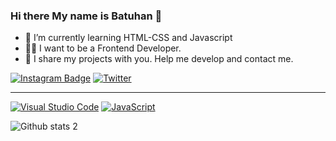 ### Hi there My name is Batuhan 👋

- 🌱 I’m currently learning HTML-CSS and Javascript 
- 👨‍💻 I want to be a Frontend Developer. 
- 💬 I share my projects with you. Help me develop and contact me.

<!--
**batuhantaze/batuhantaze** is a ✨ _special_ ✨ repository because its `README.md` (this file) appears on your GitHub profile.

Here are some ideas to get you started:

- 🔭 I’m currently working on ...
- 🌱 I’m currently learning ...
- 👯 I’m looking to collaborate on ...
- 🤔 I’m looking for help with ...
- 💬 Ask me about ...
- 📫 How to reach me: ...
- 😄 Pronouns: ...
- ⚡ Fun fact: ...
-->


[![Instagram Badge](https://img.shields.io/badge/-Instagram-C13584?style=flat-quare&labelColor=C13584&logo=instagram&logoColor=white&link=link)](https://instagram.com/batuhantazee) 
[![Twitter](https://badgen.net/badge/icon/twitter?icon=twitter&label)](https://twitter.com/batuhantazee)


---
[![Visual Studio Code](https://img.shields.io/badge/--007ACC?logo=visual%20studio%20code&logoColor=ffffff)](https://code.visualstudio.com/)
[![JavaScript](https://img.shields.io/badge/--F7DF1E?logo=javascript&logoColor=000)](https://www.javascript.com/)


![Github stats 2](https://github-readme-stats.vercel.app/api?username=batuhantaze&show_icons=true&theme=radical)

